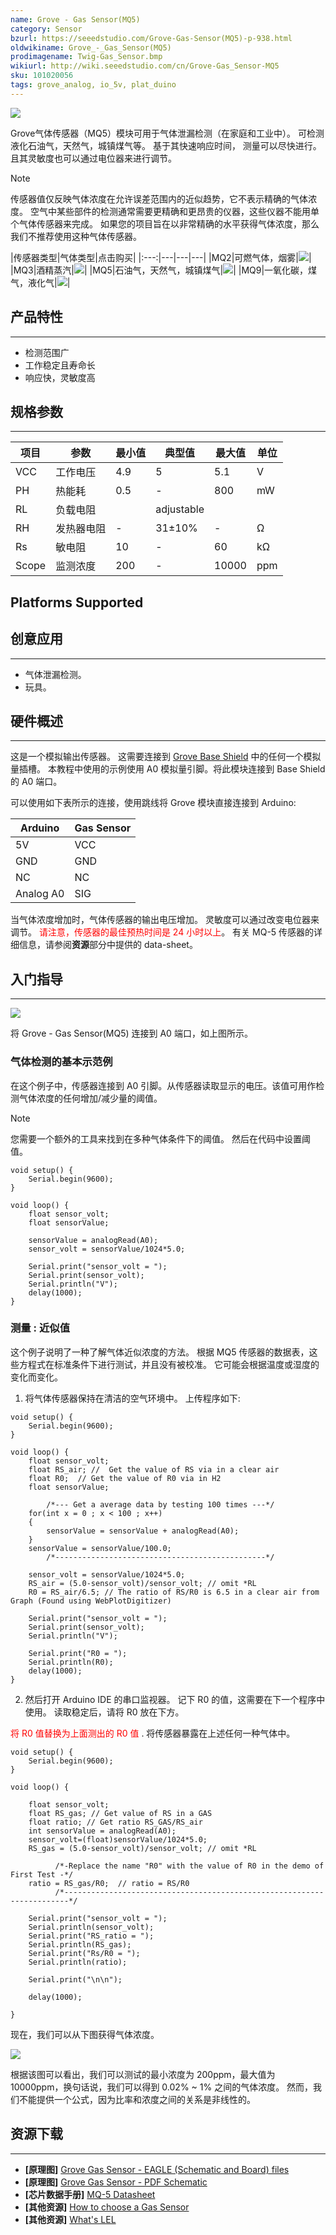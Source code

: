 ```yaml
---
name: Grove - Gas Sensor(MQ5)
category: Sensor
bzurl: https://seeedstudio.com/Grove-Gas-Sensor(MQ5)-p-938.html
oldwikiname: Grove_-_Gas_Sensor(MQ5)
prodimagename: Twig-Gas_Sensor.bmp
wikiurl: http://wiki.seeedstudio.com/cn/Grove-Gas_Sensor-MQ5
sku: 101020056
tags: grove_analog, io_5v, plat_duino
---
```


![](https://raw.githubusercontent.com/SeeedDocument/Grove-Gas_Sensor-MQ5/master/img/Twig-Gas_Sensor.bmp)

Grove气体传感器（MQ5）模块可用于气体泄漏检测（在家庭和工业中）。 可检测液化石油气，天然气，城镇煤气等。 基于其快速响应时间， 测量可以尽快进行。且其灵敏度也可以通过电位器来进行调节。

<div class="admonition danger">
<p class="admonition-title">Note</p>
传感器值仅反映气体浓度在允许误差范围内的近似趋势，它不表示精确的气体浓度。 空气中某些部件的检测通常需要更精确和更昂贵的仪器，这些仪器不能用单个气体传感器来完成。 如果您的项目旨在以非常精确的水平获得气体浓度，那么我们不推荐使用这种气体传感器。
</div>

|传感器类型|气体类型|点击购买|
|:---:|---|---|---|
|MQ2|可燃气体，烟雾|[![](https://github.com/SeeedDocument/wiki_chinese/raw/master/docs/images/click_to_buy.PNG)](https://item.taobao.com/item.htm?spm=a1z10.3-c.w4002-11172317909.9.37f75a9db6SL89&id=520242943642)|
|MQ3|酒精蒸汽|[![](https://github.com/SeeedDocument/wiki_chinese/raw/master/docs/images/click_to_buy.PNG)](https://item.taobao.com/item.htm?spm=a1z10.3-c.w4002-11172317909.15.5b31c1aeUvb14f&id=45575808671)|
|MQ5|石油气，天然气，城镇煤气|[![](https://github.com/SeeedDocument/wiki_chinese/raw/master/docs/images/click_to_buy.PNG)](https://item.taobao.com/item.htm?spm=a1z10.3-c.w4002-11172317909.13.5b31c1aeUvb14f&id=45508638349)|
|MQ9|一氧化碳，煤气，液化气|[![](https://github.com/SeeedDocument/wiki_chinese/raw/master/docs/images/click_to_buy.PNG)](https://item.taobao.com/item.htm?spm=a1z10.3-c.w4002-11172317909.9.5b31c1aeUvb14f&id=45575800587)|


##   产品特性
--------

-   检测范围广
-   工作稳定且寿命长
-   响应快，灵敏度高

##  规格参数
-------------

| 项目  | 参数               | 最小值 | 典型值    | 最大值   | 单位 |
|-------|-------------------------|-----|------------|-------|------|
| VCC   | 工作电压                 | 4.9 | 5          | 5.1   | V    |
| PH    | 热能耗                   | 0.5 | -          | 800   | mW   |
| RL    | 负载电阻                 |     | adjustable |       |      |
| RH    | 发热器电阻               | -   | 31±10%     | -     | Ω    |
| Rs    | 敏电阻                   | 10  | -          | 60    | kΩ   |
| Scope | 监测浓度                 | 200 | -          | 10000 | ppm  |

Platforms Supported
-------------------

##  创意应用
-----------------

-   气体泄漏检测。
-   玩具。

##  硬件概述
-----------------

这是一个模拟输出传感器。 这需要连接到 [Grove Base Shield](/Base_Shield_V2) 中的任何一个模拟量插槽。 本教程中使用的示例使用 A0 模拟量引脚。将此模块连接到 Base Shield 的 A0 端口。

可以使用如下表所示的连接，使用跳线将 Grove 模块直接连接到 Arduino:

| Arduino   | Gas Sensor |
|-----------|------------|
| 5V        | VCC        |
| GND       | GND        |
| NC        | NC         |
| Analog A0 | SIG        |

当气体浓度增加时，气体传感器的输出电压增加。 灵敏度可以通过改变电位器来调节。 <font color="Red">请注意，传感器的最佳预热时间是 24 小时以上</font>。 有关 MQ-5 传感器的详细信息，请参阅**资源**部分中提供的 data-sheet。

##  入门指导
---------------

![](https://raw.githubusercontent.com/SeeedDocument/Grove-Gas_Sensor-MQ5/master/img/Read_Gas_Sensor_data_MQ2_MQ5.jpg)

将 Grove - Gas Sensor(MQ5) 连接到 A0 端口，如上图所示。

### 气体检测的基本示范例

在这个例子中，传感器连接到 A0 引脚。从传感器读取显示的电压。该值可用作检测气体浓度的任何增加/减少量的阈值。

<div class="admonition note">
<p class="admonition-title">Note</p>
您需要一个额外的工具来找到在多种气体条件下的阈值。 然后在代码中设置阈值。
</div>

```
void setup() {
    Serial.begin(9600);
}

void loop() {
    float sensor_volt;
    float sensorValue;

    sensorValue = analogRead(A0);
    sensor_volt = sensorValue/1024*5.0;

    Serial.print("sensor_volt = ");
    Serial.print(sensor_volt);
    Serial.println("V");
    delay(1000);
}
```

### 测量 : 近似值

这个例子说明了一种了解气体近似浓度的方法。 根据 MQ5 传感器的数据表，这些方程式在标准条件下进行测试，并且没有被校准。 它可能会根据温度或湿度的变化而变化。

1. 将气体传感器保持在清洁的空气环境中。 上传程序如下:

```
void setup() {
    Serial.begin(9600);
}

void loop() {
    float sensor_volt;
    float RS_air; //  Get the value of RS via in a clear air
    float R0;  // Get the value of R0 via in H2
    float sensorValue;

        /*--- Get a average data by testing 100 times ---*/
    for(int x = 0 ; x < 100 ; x++)
    {
        sensorValue = sensorValue + analogRead(A0);
    }
    sensorValue = sensorValue/100.0;
        /*-----------------------------------------------*/

    sensor_volt = sensorValue/1024*5.0;
    RS_air = (5.0-sensor_volt)/sensor_volt; // omit *RL
    R0 = RS_air/6.5; // The ratio of RS/R0 is 6.5 in a clear air from Graph (Found using WebPlotDigitizer)

    Serial.print("sensor_volt = ");
    Serial.print(sensor_volt);
    Serial.println("V");

    Serial.print("R0 = ");
    Serial.println(R0);
    delay(1000);
}
```

2. 然后打开 Arduino IDE 的串口监视器。 记下 R0 的值，这需要在下一个程序中使用。 读取稳定后，请将 R0 放在下方。

<font color="Red"> 将 R0 值替换为上面测出的 R0 值 </font>. 将传感器暴露在上述任何一种气体中。

```
void setup() {
    Serial.begin(9600);
}

void loop() {

    float sensor_volt;
    float RS_gas; // Get value of RS in a GAS
    float ratio; // Get ratio RS_GAS/RS_air
    int sensorValue = analogRead(A0);
    sensor_volt=(float)sensorValue/1024*5.0;
    RS_gas = (5.0-sensor_volt)/sensor_volt; // omit *RL

          /*-Replace the name "R0" with the value of R0 in the demo of First Test -*/
    ratio = RS_gas/R0;  // ratio = RS/R0
          /*-----------------------------------------------------------------------*/

    Serial.print("sensor_volt = ");
    Serial.println(sensor_volt);
    Serial.print("RS_ratio = ");
    Serial.println(RS_gas);
    Serial.print("Rs/R0 = ");
    Serial.println(ratio);

    Serial.print("\n\n");

    delay(1000);

}
```

现在，我们可以从下图获得气体浓度。

![](https://raw.githubusercontent.com/SeeedDocument/Grove-Gas_Sensor-MQ5/master/img/Gas_Sensor_4.png)

根据该图可以看出，我们可以测试的最小浓度为 200ppm，最大值为 10000ppm，换句话说，我们可以得到 0.02% ~ 1% 之间的气体浓度。 然而，我们不能提供一个公式，因为比率和浓度之间的关系是非线性的。

##  资源下载
---------

-   **[原理图]** [Grove Gas Sensor - EAGLE (Schematic and Board) files](https://raw.githubusercontent.com/SeeedDocument/Grove-Gas_Sensor-MQ5/master/res/Gas_Sensor_Eagle_files.zip)
-   **[原理图]** [Grove Gas Sensor - PDF Schematic](https://raw.githubusercontent.com/SeeedDocument/Grove-Gas_Sensor-MQ5/master/res/Gas_Sensor_Schematic.pdf)
-   **[芯片数据手册]** [MQ-5 Datasheet](https://raw.githubusercontent.com/SeeedDocument/Grove-Gas_Sensor-MQ5/master/res/MQ-5.pdf)
-   **[其他资源]** [How to choose a Gas Sensor](/How_to_choose_A_Gas_Sensor)
-   **[其他资源]** [What's LEL](http://en.wikipedia.org/wiki/Flammability_limit)
<!-- This Markdown file was created from http://www.seeedstudio.com/wiki/Grove_-_Gas_Sensor(MQ5) -->

